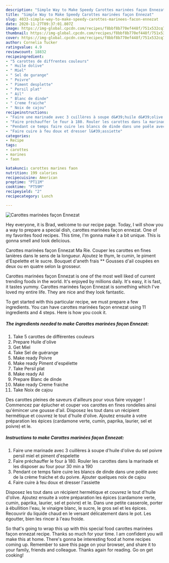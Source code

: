 ```yaml
---
description: "Simple Way to Make Speedy Carottes marinées façon Ennezat"
title: "Simple Way to Make Speedy Carottes marinées façon Ennezat"
slug: 4033-simple-way-to-make-speedy-carottes-marinees-facon-ennezat
date: 2020-11-27T09:37:01.807Z
image: https://img-global.cpcdn.com/recipes/f8bbf8b770ef448f/751x532cq70/carottes-marinees-facon-ennezat-photo-principale-de-la-recette.jpg
thumbnail: https://img-global.cpcdn.com/recipes/f8bbf8b770ef448f/751x532cq70/carottes-marinees-facon-ennezat-photo-principale-de-la-recette.jpg
cover: https://img-global.cpcdn.com/recipes/f8bbf8b770ef448f/751x532cq70/carottes-marinees-facon-ennezat-photo-principale-de-la-recette.jpg
author: Cornelia Tucker
ratingvalue: 4.9
reviewcount: 18832
recipeingredient:
- "5 carottes de diffrentes couleurs"
- " Huile dolive"
- " Miel"
- " Sel de gurange"
- " Poivre"
- " Piment desplette"
- " Persil plat"
- " Ail"
- " Blanc de dinde"
- " Creme fraiche"
- " Noix de cajou"
recipeinstructions:
- "Faire une marinade avec 3 cuillères à soupe d&#39;huile d&#39;olive du sel poivre persil miel et piment d&#39;espelette"
- "Faire préchauffer le four à 180. Rouler les carottes dans la marinade et les disposer au four pour 30 min a 190"
- "Pendant ce temps faire cuire les blancs de dinde dans une poêle avec de la crème fraiche et du poivre. Ajouter quelques noix de cajou"
- "Faire cuire à feu doux et dresser l&#39;assiette"
categories:
- Recipe
tags:
- carottes
- marines
- faon

katakunci: carottes marines faon 
nutrition: 199 calories
recipecuisine: American
preptime: "PT11M"
cooktime: "PT59M"
recipeyield: "2"
recipecategory: Lunch

---
```



![Carottes marinées façon Ennezat](https://img-global.cpcdn.com/recipes/f8bbf8b770ef448f/751x532cq70/carottes-marinees-facon-ennezat-photo-principale-de-la-recette.jpg)

Hey everyone, it is Brad, welcome to our recipe page. Today, I will show you a way to prepare a special dish, carottes marinées façon ennezat. One of my favorites food recipes. This time, I'm gonna make it a bit unique. This is gonna smell and look delicious.

Carottes marinées façon Ennezat Ma Rie. Couper les carottes en fines lanières dans le sens de la longueur. Ajoutez le thym, le cumin, le piment d&#39;Espelette et le sucre. Bouquet d&#39;aneth frais ** Gousses d&#39;ail coupées en deux ou en quatre selon la grosseur.

Carottes marinées façon Ennezat is one of the most well liked of current trending foods in the world. It's enjoyed by millions daily. It's easy, it is fast, it tastes yummy. Carottes marinées façon Ennezat is something which I've loved my entire life. They are nice and they look fantastic.


To get started with this particular recipe, we must prepare a few ingredients. You can have carottes marinées façon ennezat using 11 ingredients and 4 steps. Here is how you cook it.

<!--inarticleads1-->

##### The ingredients needed to make Carottes marinées façon Ennezat:

1. Take 5 carottes de différentes couleurs
1. Prepare  Huile d&#39;olive
1. Get  Miel
1. Take  Sel de guérange
1. Make ready  Poivre
1. Make ready  Piment d&#39;espélette
1. Take  Persil plat
1. Make ready  Ail
1. Prepare  Blanc de dinde
1. Make ready  Creme fraiche
1. Take  Noix de cajou


Des carottes pleines de saveurs d&#39;ailleurs pour vous faire voyager ! Commencez par éplucher et couper vos carottes en fines rondelles ainsi qu&#39;émincer une gousse d&#39;ail. Disposez les tout dans un récipient hermétique et couvrez le tout d&#39;huile d&#39;olive. Ajoutez ensuite à votre préparation les épices (cardamone verte, cumin, paprika, laurier, sel et poivre) et le. 

<!--inarticleads2-->

##### Instructions to make Carottes marinées façon Ennezat:

1. Faire une marinade avec 3 cuillères à soupe d&#39;huile d&#39;olive du sel poivre persil miel et piment d&#39;espelette
1. Faire préchauffer le four à 180. Rouler les carottes dans la marinade et les disposer au four pour 30 min a 190
1. Pendant ce temps faire cuire les blancs de dinde dans une poêle avec de la crème fraiche et du poivre. Ajouter quelques noix de cajou
1. Faire cuire à feu doux et dresser l&#39;assiette


Disposez les tout dans un récipient hermétique et couvrez le tout d&#39;huile d&#39;olive. Ajoutez ensuite à votre préparation les épices (cardamone verte, cumin, paprika, laurier, sel et poivre) et le. Dans une petite casserole, porter à ébullition l&#39;eau, le vinaigre blanc, le sucre, le gros sel et les épices. Recouvrir du liquide chaud en le versant délicatement dans le pot. Les égoutter, bien les rincer à l&#39;eau froide. 

So that's going to wrap this up with this special food carottes marinées façon ennezat recipe. Thanks so much for your time. I am confident you will make this at home. There's gonna be interesting food at home recipes coming up. Remember to save this page on your browser, and share it to your family, friends and colleague. Thanks again for reading. Go on get cooking!
